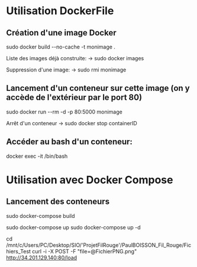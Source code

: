 # Utilisation DockerFile

## Création d'une image Docker
sudo docker build --no-cache -t monimage .

Liste des images déjà construite:
&rarr; sudo docker images

Suppression d'une image:
&rarr; sudo rmi monimage

## Lancement d'un conteneur sur cette image (on y accède de l'extérieur par le port 80)
sudo docker run --rm -d -p 80:5000 monimage

Arrêt d'un conteneur
&rarr; sudo docker stop containerID

## Accéder au bash d'un conteneur:
docker exec -it <container name> /bin/bash

# Utilisation avec Docker Compose

## Lancement des conteneurs
sudo docker-compose build

sudo docker-compose up 
sudo docker-compose up -d


cd /mnt/c/Users/PC/Desktop/SIO/'ProjetFilRouge'/PaulBOISSON_Fil_Rouge/Fichiers_Test
curl -i -X POST -F "file=@FichierPNG.png"  http://34.201.129.140:80/load